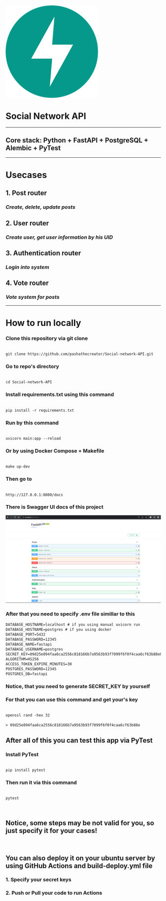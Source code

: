 ![alt text](fastapi.png)
# Social Network API
---
## Core stack: Python + FastAPI + PostgreSQL + Alembic + PyTest
---
# Usecases

## 1. Post router
### *Create, delete, update posts*
## 2. User router
### *Create user, get user information by his UID*
## 3. Authentication router
### *Login into system*
## 4. Vote router
### *Vote system for posts*
---
# How to run locally
### Clone this repository via git clone

````

git clone https://github.com/pashathecreator/Social-network-API.git

````

### Go to repo's directory

````

cd Social-network-API

````

### Install requirements.txt using this command

````

pip install -r requirements.txt

````

### Run by this command

````

uvicorn main:app --reload

````

### Or by using Docker Compose + Makefile


````

make up-dev

````

### Then go to 

````

http://127.0.0.1:8000/docs

````

### There is Swagger UI docs of this project
![alt text](swagger.jpg)


### After that you need to specify .env file simillar to this

````
DATABASE_HOSTNAME=localhost # if you using manual uvicorn run
DATABASE_HOSTNAME=postgres # if you using docker
DATABASE_PORT=5432
DATABASE_PASSWORD=12345
DATABASE_NAME=fastapi
DATABASE_USERNAME=postgres
SECRET_KEY=09d25e094faa6ca2556c818166b7a9563b93f7099f6f0f4caa6cf63b88e8d3e7
ALGORITHM=HS256
ACCESS_TOKEN_EXPIRE_MINUTES=30
POSTGRES_PASSWORD=12345
POSTGRES_DB=fastapi
````
### Notice, that you need to generate SECRET_KEY by yourself
### For that you can use this command and get your's key

````

openssl rand -hex 32

> 09d25e094faa6ca2556c818166b7a9563b93f7099f6f0f4caa6cf63b88e

````

## After all of this you can test this app via PyTest

### Install PyTest
````

pip install pytest

````

### Then run it via this command

````

pytest

````
&ensp;
## Notice, some steps may be not valid for you, so just specify it for your cases!

&ensp;

## You can also deploy it on your ubuntu server by using GitHub Actions and build-deploy.yml file
### 1. Specify your secret keys
### 2. Push or Pull your code to run Actions